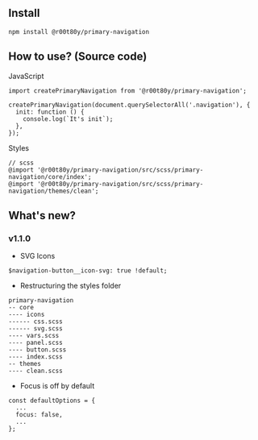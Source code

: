 ## Install
```
npm install @r00t80y/primary-navigation
```
## How to use? (Source code)
JavaScript
```
import createPrimaryNavigation from '@r00t80y/primary-navigation';

createPrimaryNavigation(document.querySelectorAll('.navigation'), {
  init: function () {
    console.log(`It's init`);
  },
});
```
Styles
```
// scss
@import '@r00t80y/primary-navigation/src/scss/primary-navigation/core/index';
@import '@r00t80y/primary-navigation/src/scss/primary-navigation/themes/clean';
```
## What's new?
### v1.1.0
- SVG Icons
```
$navigation-button__icon-svg: true !default;
```
- Restructuring the styles folder
```
primary-navigation
-- core
---- icons
------ css.scss
------ svg.scss
---- vars.scss
---- panel.scss
---- button.scss
---- index.scss
-- themes
---- clean.scss
```
- Focus is off by default
```
const defaultOptions = {
  ...
  focus: false,
  ...
};
```
